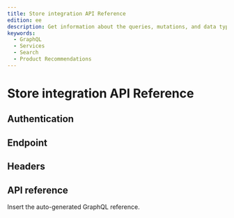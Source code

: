 ```yaml
---
title: Store integration API Reference
edition: ee
description: Get information about the queries, mutations, and data types supported by the Discovery APIs to retrieve product and catalog data to create storefront experiences.
keywords:
  - GraphQL
  - Services
  - Search
  - Product Recommendations
---
```


# Store integration API Reference

## Authentication

## Endpoint

## Headers

## API reference

Insert the auto-generated GraphQL reference.
